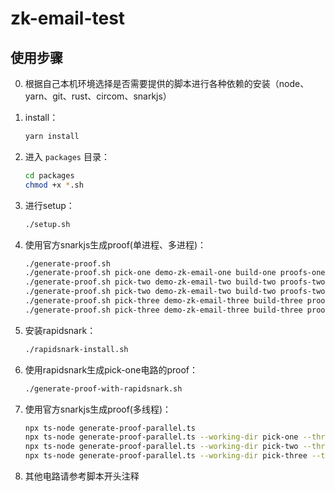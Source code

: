 # zk-email-test

## 使用步骤
0. 根据自己本机环境选择是否需要提供的脚本进行各种依赖的安装（node、yarn、git、rust、circom、snarkjs）
1. install：
    ```bash
    yarn install
    ```

2. 进入 `packages` 目录：
    ```bash
    cd packages
    chmod +x *.sh
    ```

3. 进行setup：
    ```bash
    ./setup.sh
    ```

4. 使用官方snarkjs生成proof(单进程、多进程)：
    ```bash
    ./generate-proof.sh
    ./generate-proof.sh pick-one demo-zk-email-one build-one proofs-one 10 parallel 3
    ./generate-proof.sh pick-two demo-zk-email-two build-two proofs-two 1 serial
    ./generate-proof.sh pick-two demo-zk-email-two build-two proofs-two 10 parallel 3
    ./generate-proof.sh pick-three demo-zk-email-three build-three proofs-three 1 serial
    ./generate-proof.sh pick-three demo-zk-email-three build-three proofs-three 10 parallel 3
    ```

5. 安装rapidsnark：
    ```bash
    ./rapidsnark-install.sh
    ```

6. 使用rapidsnark生成pick-one电路的proof：
    ```bash
    ./generate-proof-with-rapidsnark.sh
    ```
7. 使用官方snarkjs生成proof(多线程)：
    ```bash
    npx ts-node generate-proof-parallel.ts
    npx ts-node generate-proof-parallel.ts --working-dir pick-one --thread-num 2 --iteration-num 2
    npx ts-node generate-proof-parallel.ts --working-dir pick-two --thread-num 2 --iteration-num 2
    npx ts-node generate-proof-parallel.ts --working-dir pick-three --thread-num 2 --iteration-num 2
    ```
8. 其他电路请参考脚本开头注释